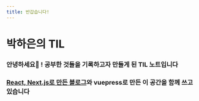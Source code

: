 ```yaml
---
title: 반갑습니다!
---
```


# 박하은의 TIL

### 안녕하세요👋 ! 공부한 것들을 기록하고자 만들게 된 TIL 노트입니다

### [React, Next.js로 만든 블로그](https://pullingoff.github.io)와 vuepress로 만든 이 공간을 함께 쓰고 있습니다
